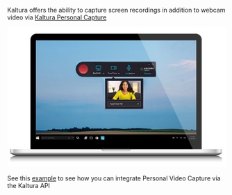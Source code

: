 Kaltura offers the ability to capture screen recordings in addition to webcam video via [Kaltura Personal Capture](https://corp.kaltura.com/video-content-management-system/personal-video-capture/) 

![capture](img/capture.jpg)

See this [example](https://github.com/kaltura-vpaas/personal-capture-sample-application) to see how you can integrate Personal Video Capture via the Kaltura API